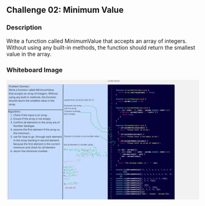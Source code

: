 ## Challenge 02: Minimum Value

### Description
Write a function called MinimumValue that accepts an array of integers. Without using any built-in methods, the function should return the smallest value in the array.
### Whiteboard Image
![ Minimum Value](./Minimum%20Value.jpg)
